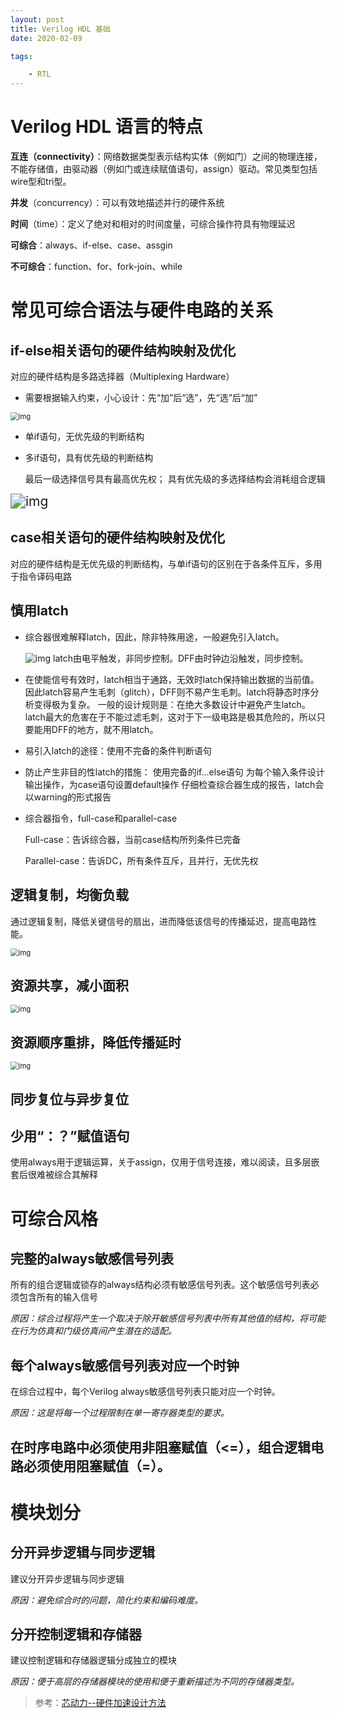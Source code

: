 ```yaml
---
layout: post
title: Verilog HDL 基础
date: 2020-02-09

tags: 

	- RTL
---
```




# Verilog HDL 语言的特点

**互连（connectivity）**：网络数据类型表示结构实体（例如门）之间的物理连接，不能存储值，由驱动器（例如门或连续赋值语句，assign）驱动。常见类型包括wire型和tri型。

**并发**（concurrency）：可以有效地描述并行的硬件系统 

**时间**（time）：定义了绝对和相对的时间度量，可综合操作符具有物理延迟

**可综合**：always、if-else、case、assgin

**不可综合**：function、for、fork-join、while

<!--more-->

# 常见可综合语法与硬件电路的关系
## if-else相关语句的硬件结构映射及优化

对应的硬件结构是多路选择器（Multiplexing Hardware）

- 需要根据输入约束，小心设计：先“加”后“选”，先“选”后“加”

<img src="https://sliu0827.github.io/source/images/RTL/0.Verilog HDL基础/clip_image001.png" alt="img" style="zoom:80%;" />

- 单if语句，无优先级的判断结构

- 多if语句，具有优先级的判断结构

    最后一级选择信号具有最高优先权；
    具有优先级的多选择结构会消耗组合逻辑

<img src="https://sliu0827.github.io/source/images/RTL/0.Verilog HDL基础/clip_image002.png" alt="img" style="zoom: 150%;" />

##  case相关语句的硬件结构映射及优化

对应的硬件结构是无优先级的判断结构，与单if语句的区别在于各条件互斥，多用于指令译码电路

##  慎用latch

- 综合器很难解释latch，因此，除非特殊用途，一般避免引入latch。

  <img src="https://sliu0827.github.io/source/images/RTL/0.Verilog HDL基础/clip_image003.png" alt="img"  />
  latch由电平触发，非同步控制。DFF由时钟边沿触发，同步控制。

- 在使能信号有效时，latch相当于通路，无效时latch保持输出数据的当前值。因此latch容易产生毛刺（glitch），DFF则不易产生毛刺。latch将静态时序分析变得极为复杂。
   一般的设计规则是：在绝大多数设计中避免产生latch。latch最大的危害在于不能过滤毛刺，这对于下一级电路是极其危险的，所以只要能用DFF的地方，就不用latch。

- 易引入latch的途径：使用不完备的条件判断语句

- 防止产生非目的性latch的措施： 
  	使用完备的if…else语句
    	为每个输入条件设计输出操作，为case语句设置default操作
    	仔细检查综合器生成的报告，latch会以warning的形式报告

- 综合器指令，full-case和parallel-case

  Full-case：告诉综合器，当前case结构所列条件已完备

  Parallel-case：告诉DC，所有条件互斥，且并行，无优先权

## 逻辑复制，均衡负载

通过逻辑复制，降低关键信号的扇出，进而降低该信号的传播延迟，提高电路性能。

<img src="https://sliu0827.github.io/source/images/RTL/0.Verilog HDL基础/clip_image004.png" alt="img " style="zoom:80%;" />

## 资源共享，减小面积

<img src="https://sliu0827.github.io/source/images/RTL/0.Verilog HDL基础/clip_image005.png" alt="img " style="zoom:80%;" />

## 资源顺序重排，降低传播延时

<img src="https://sliu0827.github.io/source/images/RTL/0.Verilog HDL基础/clip_image006.png" alt="img" style="zoom:80%;" />

## 同步复位与异步复位

## 少用“：？”赋值语句

使用always用于逻辑运算，关于assign，仅用于信号连接，难以阅读，且多层嵌套后很难被综合其解释

# 可综合风格
## 完整的always敏感信号列表

所有的组合逻辑或锁存的always结构必须有敏感信号列表。这个敏感信号列表必须包含所有的输入信号

*原因：综合过程将产生一个取决于除开敏感信号列表中所有其他值的结构，将可能在行为仿真和门级仿真间产生潜在的适配。*

## 每个always敏感信号列表对应一个时钟

在综合过程中，每个Verilog always敏感信号列表只能对应一个时钟。

*原因：这是将每一个过程限制在单一寄存器类型的要求。*

## 在时序电路中必须使用非阻塞赋值（<=），组合逻辑电路必须使用阻塞赋值（=）。

# 模块划分
## 分开异步逻辑与同步逻辑

建议分开异步逻辑与同步逻辑

*原因：避免综合时的问题，简化约束和编码难度。*

## 分开控制逻辑和存储器

建议控制逻辑和存储器逻辑分成独立的模块

*原因：便于高层的存储器模块的使用和便于重新描述为不同的存储器类型。*

> 参考：[芯动力--硬件加速设计方法](https://www.icourse163.org/course/SWJTU-1207492806?tid=1207824209 "芯动力--硬件加速设计方法")